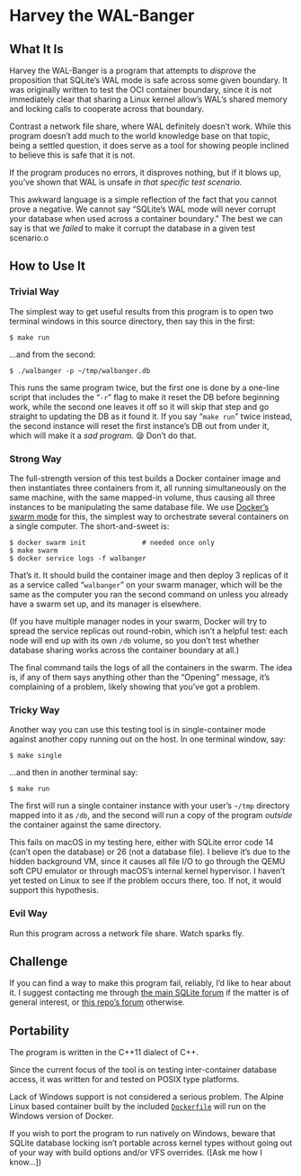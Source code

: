 # Harvey the WAL-Banger

## What It Is

Harvey the WAL-Banger is a program that attempts to *disprove* the
proposition that SQLite’s WAL mode is safe across some given boundary.
It was originally written to test the OCI container boundary, since it
is not immediately clear that sharing a Linux kernel allow’s WAL’s
shared memory and locking calls to cooperate across that boundary.

Contrast a network file share, where WAL definitely doesn’t work.  While
this program doesn’t add much to the world knowledge base on that topic,
being a settled question, it does serve as a tool for showing people
inclined to believe this is safe that it is not.

If the program produces no errors, it disproves nothing, but if it blows
up, you’ve shown that WAL is unsafe *in that specific test scenario.*

This awkward language is a simple reflection of the fact that you cannot
prove a negative.  We cannot say “SQLite’s WAL mode will never corrupt
your database when used across a container boundary.”  The best we can
say is that we *failed* to make it corrupt the database in a given test
scenario.o


## How to Use It

### Trivial Way

The simplest way to get useful results from this program is to open two
terminal windows in this source directory, then say this in the first:

```shell
$ make run
```

…and from the second:

```shell
$ ./walbanger -p ~/tmp/walbanger.db
```

This runs the same program twice, but the first one is done by a
one-line script that includes the “`-r`” flag to make it reset the DB
before beginning work, while the second one leaves it off so it will
skip that step and go straight to updating the DB as it found it.  If
you say “`make run`” twice instead, the second instance will reset the
first instance’s DB out from under it, which will make it a *sad
program.* 😪 Don’t do that.


### Strong Way

The full-strength version of this test builds a Docker container image
and then instantiates three containers from it, all running
simultaneously on the same machine, with the same mapped-in volume, thus
causing all three instances to be manipulating the same database file.
We use [Docker’s swarm mode][dsm] for this, the simplest way to
orchestrate several containers on a single computer.  The
short-and-sweet is:

```shell
$ docker swarm init              # needed once only
$ make swarm
$ docker service logs -f walbanger
```

That’s it.  It should build the container image and then deploy 3
replicas of it as a service called “`walbanger`” on your swarm manager,
which will be the same as the computer you ran the second command on
unless you already have a swarm set up, and its manager is elsewhere.

(If you have multiple manager nodes in your swarm, Docker will try to
spread the service replicas out round-robin, which isn’t a helpful test:
each node will end up with its own `/db` volume, so you don’t test
whether database sharing works across the container boundary at all.)

The final command tails the logs of all the containers in the swarm.
The idea is, if any of them says anything other than the “Opening”
message, it’s complaining of a problem, likely showing that you’ve got a
problem.


### Tricky Way

Another way you can use this testing tool is in single-container mode
against another copy running out on the host.  In one terminal window,
say:

```she]l
$ make single
```

…and then in another terminal say:

```shell
$ make run
```

The first will run a single container instance with your user’s `~/tmp`
directory mapped into it as `/db`, and the second will run a copy of the
program *outside* the container against the same directory.

This fails on macOS in my testing here, either with SQLite error code 14
(can’t open the database) or 26 (not a database file).  I believe it’s
due to the hidden background VM, since it causes all file I/O to go
through the QEMU soft CPU emulator or through macOS’s internal kernel
hypervisor. I haven’t yet tested on Linux to see if the problem occurs
there, too. If not, it would support this hypothesis.


### Evil Way

Run this program across a network file share. Watch sparks fly.


## Challenge

If you can find a way to make this program fail, reliably, I’d like to
hear about it. I suggest contacting me through [the main SQLite
forum][for1] if the matter is of general interest, or [this repo’s
forum][for2] otherwise.


## Portability

The program is written in the C++11 dialect of C++.

Since the current focus of the tool is on testing inter-container
database access, it was written for and tested on POSIX type platforms.

Lack of Windows support is not considered a serious problem. The Alpine
Linux based container built by the included [`Dockerfile`](./Dockerfile)
will run on the Windows version of Docker.

If you wish to port the program to run natively on Windows, beware that
SQLite database locking isn’t portable across kernel types without going
out of your way with build options and/or VFS overrides. ([Ask me how I
know…])

[dsm]:  https://docs.docker.com/engine/swarm/
[for1]: https://sqlite.org/forum
[for2]: https://tangentsoft.com/sqlite/forum
[sqlk]: https://stackoverflow.com/a/11887905/142454
